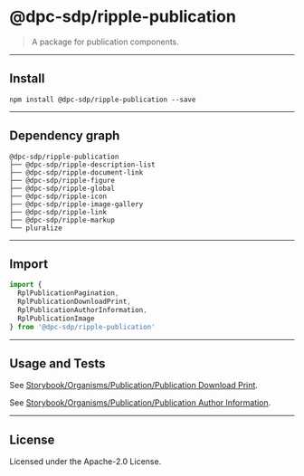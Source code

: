 <!-- GENERATED_DOCS -->
# @dpc-sdp/ripple-publication

> A package for publication components.

--------------------------------------------------------------------------------

## Install

```shell
npm install @dpc-sdp/ripple-publication --save
```

--------------------------------------------------------------------------------

## Dependency graph

```shell
@dpc-sdp/ripple-publication
├── @dpc-sdp/ripple-description-list
├── @dpc-sdp/ripple-document-link
├── @dpc-sdp/ripple-figure
├── @dpc-sdp/ripple-global
├── @dpc-sdp/ripple-icon
├── @dpc-sdp/ripple-image-gallery
├── @dpc-sdp/ripple-link
├── @dpc-sdp/ripple-markup
└── pluralize
```

--------------------------------------------------------------------------------

## Import

```js
import {
  RplPublicationPagination,
  RplPublicationDownloadPrint,
  RplPublicationAuthorInformation,
  RplPublicationImage
} from '@dpc-sdp/ripple-publication'
```

--------------------------------------------------------------------------------

## Usage and Tests

See [Storybook/Organisms/Publication/Publication Download Print](https://ripple.sdp.vic.gov.au/?path=/story/organisms-publication--publication-download-print).

See [Storybook/Organisms/Publication/Publication Author Information](https://ripple.sdp.vic.gov.au/?path=/story/organisms-publication--publication-author-information).

--------------------------------------------------------------------------------

## License

Licensed under the Apache-2.0 License.

<!-- /GENERATED_DOCS -->
